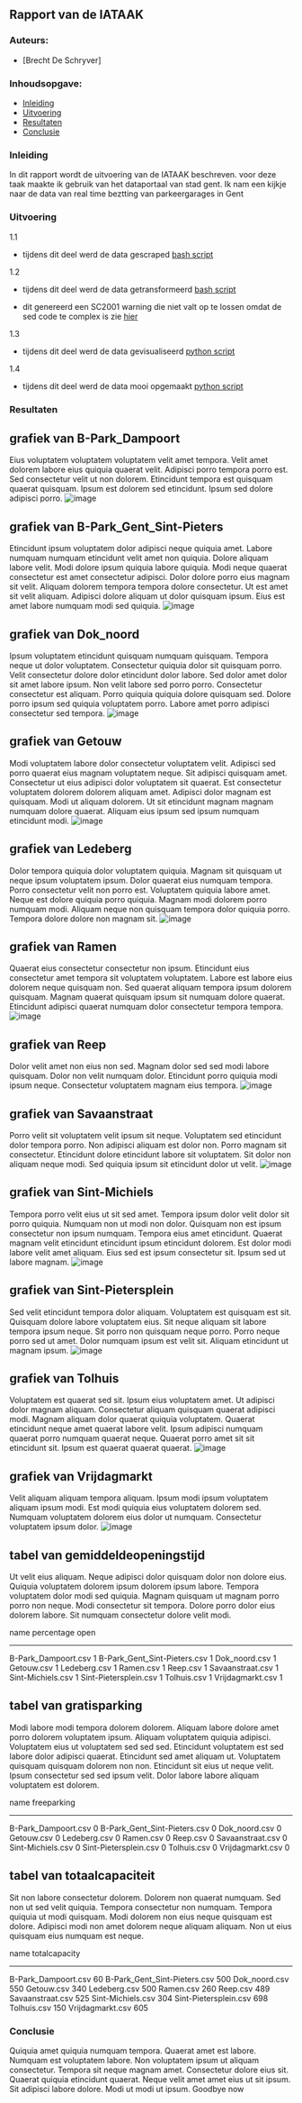 ## Rapport van de IATAAK
### Auteurs:
 - [Brecht De Schryver]
### Inhoudsopgave:
 - [Inleiding](#inleiding)
 - [Uitvoering](#uitvoering)
 - [Resultaten](#resultaten)
 - [Conclusie](#conclusie)
### Inleiding
In dit rapport wordt de uitvoering van de IATAAK beschreven. voor deze taak maakte ik gebruik van het dataportaal van stad gent. Ik nam een kijkje naar de data van real time beztting van parkeergarages in Gent
### Uitvoering
1.1
 - tijdens dit deel werd de data gescraped
[bash script](https://github.com/BrechtDeSchryver/iataak/blob/main/scripts/webscraper.sh)

1.2
 - tijdens dit deel werd de data getransformeerd
[bash script](https://github.com/BrechtDeSchryver/iataak/blob/main/scripts/transform.sh)

 - dit genereerd een SC2001 warning die niet valt op te lossen omdat de sed code te complex is zie [hier](https://www.shellcheck.net/wiki/SC2001)

1.3
 - tijdens dit deel werd de data gevisualiseerd
[python script](https://github.com/BrechtDeSchryver/iataak/blob/main/scripts/analyse.py)

1.4
 - tijdens dit deel werd de data mooi opgemaakt
[python script](https://github.com/BrechtDeSchryver/iataak/blob/main/scripts/report.py)
### Resultaten
## grafiek van B-Park_Dampoort
Eius voluptatem voluptatem voluptatem velit amet tempora. Velit amet dolorem labore eius quiquia quaerat velit. Adipisci porro tempora porro est. Sed consectetur velit ut non dolorem. Etincidunt tempora est quisquam quaerat quisquam. Ipsum est dolorem sed etincidunt. Ipsum sed dolore adipisci porro.
![image](https://github.com/BrechtDeSchryver/iataak/blob/main/csvimage/B-Park_Dampoort.csv.png)
## grafiek van B-Park_Gent_Sint-Pieters
Etincidunt ipsum voluptatem dolor adipisci neque quiquia amet. Labore numquam numquam etincidunt velit amet non quiquia. Dolore aliquam labore velit. Modi dolore ipsum quiquia labore quiquia. Modi neque quaerat consectetur est amet consectetur adipisci. Dolor dolore porro eius magnam sit velit. Aliquam dolorem tempora tempora dolore consectetur. Ut est amet sit velit aliquam. Adipisci dolore aliquam ut dolor quisquam ipsum. Eius est amet labore numquam modi sed quiquia.
![image](https://github.com/BrechtDeSchryver/iataak/blob/main/csvimage/B-Park_Gent_Sint-Pieters.csv.png)
## grafiek van Dok_noord
Ipsum voluptatem etincidunt quisquam numquam quisquam. Tempora neque ut dolor voluptatem. Consectetur quiquia dolor sit quisquam porro. Velit consectetur dolore dolor etincidunt dolor labore. Sed dolor amet dolor sit amet labore ipsum. Non velit labore sed porro porro. Consectetur consectetur est aliquam. Porro quiquia quiquia dolore quisquam sed. Dolore porro ipsum sed quiquia voluptatem porro. Labore amet porro adipisci consectetur sed tempora.
![image](https://github.com/BrechtDeSchryver/iataak/blob/main/csvimage/Dok_noord.csv.png)
## grafiek van Getouw
Modi voluptatem labore dolor consectetur voluptatem velit. Adipisci sed porro quaerat eius magnam voluptatem neque. Sit adipisci quisquam amet. Consectetur ut eius adipisci dolor voluptatem sit quaerat. Est consectetur voluptatem dolorem dolorem aliquam amet. Adipisci dolor magnam est quisquam. Modi ut aliquam dolorem. Ut sit etincidunt magnam magnam numquam dolore quaerat. Aliquam eius ipsum sed ipsum numquam etincidunt modi.
![image](https://github.com/BrechtDeSchryver/iataak/blob/main/csvimage/Getouw.csv.png)
## grafiek van Ledeberg
Dolor tempora quiquia dolor voluptatem quiquia. Magnam sit quisquam ut neque ipsum voluptatem ipsum. Dolor quaerat eius numquam tempora. Porro consectetur velit non porro est. Voluptatem quiquia labore amet. Neque est dolore quiquia porro quiquia. Magnam modi dolorem porro numquam modi. Aliquam neque non quisquam tempora dolor quiquia porro. Tempora dolore dolore non magnam sit.
![image](https://github.com/BrechtDeSchryver/iataak/blob/main/csvimage/Ledeberg.csv.png)
## grafiek van Ramen
Quaerat eius consectetur consectetur non ipsum. Etincidunt eius consectetur amet tempora sit voluptatem voluptatem. Labore est labore eius dolorem neque quisquam non. Sed quaerat aliquam tempora ipsum dolorem quisquam. Magnam quaerat quisquam ipsum sit numquam dolore quaerat. Etincidunt adipisci quaerat numquam dolor consectetur tempora tempora.
![image](https://github.com/BrechtDeSchryver/iataak/blob/main/csvimage/Ramen.csv.png)
## grafiek van Reep
Dolor velit amet non eius non sed. Magnam dolor sed sed modi labore quisquam. Dolor non velit numquam dolor. Etincidunt porro quiquia modi ipsum neque. Consectetur voluptatem magnam eius tempora.
![image](https://github.com/BrechtDeSchryver/iataak/blob/main/csvimage/Reep.csv.png)
## grafiek van Savaanstraat
Porro velit sit voluptatem velit ipsum sit neque. Voluptatem sed etincidunt dolor tempora porro. Non adipisci aliquam est dolor non. Porro magnam sit consectetur. Etincidunt dolore etincidunt labore sit voluptatem. Sit dolor non aliquam neque modi. Sed quiquia ipsum sit etincidunt dolor ut velit.
![image](https://github.com/BrechtDeSchryver/iataak/blob/main/csvimage/Savaanstraat.csv.png)
## grafiek van Sint-Michiels
Tempora porro velit eius ut sit sed amet. Tempora ipsum dolor velit dolor sit porro quiquia. Numquam non ut modi non dolor. Quisquam non est ipsum consectetur non ipsum numquam. Tempora eius amet etincidunt. Quaerat magnam velit etincidunt etincidunt ipsum etincidunt dolorem. Est dolor modi labore velit amet aliquam. Eius sed est ipsum consectetur sit. Ipsum sed ut labore magnam.
![image](https://github.com/BrechtDeSchryver/iataak/blob/main/csvimage/Sint-Michiels.csv.png)
## grafiek van Sint-Pietersplein
Sed velit etincidunt tempora dolor aliquam. Voluptatem est quisquam est sit. Quisquam dolore labore voluptatem eius. Sit neque aliquam sit labore tempora ipsum neque. Sit porro non quisquam neque porro. Porro neque porro sed ut amet. Dolor numquam ipsum est velit sit. Aliquam etincidunt ut magnam ipsum.
![image](https://github.com/BrechtDeSchryver/iataak/blob/main/csvimage/Sint-Pietersplein.csv.png)
## grafiek van Tolhuis
Voluptatem est quaerat sed sit. Ipsum eius voluptatem amet. Ut adipisci dolor magnam aliquam. Consectetur aliquam quisquam quaerat adipisci modi. Magnam aliquam dolor quaerat quiquia voluptatem. Quaerat etincidunt neque amet quaerat labore velit. Ipsum adipisci numquam quaerat porro numquam quaerat neque. Quaerat porro amet sit sit etincidunt sit. Ipsum est quaerat quaerat quaerat.
![image](https://github.com/BrechtDeSchryver/iataak/blob/main/csvimage/Tolhuis.csv.png)
## grafiek van Vrijdagmarkt
Velit aliquam aliquam tempora aliquam. Ipsum modi ipsum voluptatem aliquam ipsum modi. Est modi quiquia eius voluptatem dolorem sed. Numquam voluptatem dolorem eius dolor ut numquam. Consectetur voluptatem ipsum dolor.
![image](https://github.com/BrechtDeSchryver/iataak/blob/main/csvimage/Vrijdagmarkt.csv.png)
## tabel van gemiddeldeopeningstijd
Ut velit eius aliquam. Neque adipisci dolor quisquam dolor non dolore eius. Quiquia voluptatem dolorem ipsum dolorem ipsum labore. Tempora voluptatem dolor modi sed quiquia. Magnam quisquam ut magnam porro porro non neque. Modi consectetur sit tempora. Dolore porro dolor eius dolorem labore. Sit numquam consectetur dolore velit modi.

name                            percentage open
----------------------------  -----------------
B-Park_Dampoort.csv                           1
B-Park_Gent_Sint-Pieters.csv                  1
Dok_noord.csv                                 1
Getouw.csv                                    1
Ledeberg.csv                                  1
Ramen.csv                                     1
Reep.csv                                      1
Savaanstraat.csv                              1
Sint-Michiels.csv                             1
Sint-Pietersplein.csv                         1
Tolhuis.csv                                   1
Vrijdagmarkt.csv                              1
## tabel van gratisparking
Modi labore modi tempora dolorem dolorem. Aliquam labore dolore amet porro dolorem voluptatem ipsum. Aliquam voluptatem quiquia adipisci. Voluptatem eius ut voluptatem sed sed sed. Etincidunt voluptatem est sed labore dolor adipisci quaerat. Etincidunt sed amet aliquam ut. Voluptatem quisquam quisquam dolorem non non. Etincidunt sit eius ut neque velit. Ipsum consectetur sed sed ipsum velit. Dolor labore labore aliquam voluptatem est dolorem.

name                            freeparking
----------------------------  -------------
B-Park_Dampoort.csv                       0
B-Park_Gent_Sint-Pieters.csv              0
Dok_noord.csv                             0
Getouw.csv                                0
Ledeberg.csv                              0
Ramen.csv                                 0
Reep.csv                                  0
Savaanstraat.csv                          0
Sint-Michiels.csv                         0
Sint-Pietersplein.csv                     0
Tolhuis.csv                               0
Vrijdagmarkt.csv                          0
## tabel van totaalcapaciteit
Sit non labore consectetur dolorem. Dolorem non quaerat numquam. Sed non ut sed velit quiquia. Tempora consectetur non numquam. Tempora quiquia ut modi quisquam. Modi dolorem non eius neque quisquam est dolore. Adipisci modi non amet dolorem neque aliquam aliquam. Non ut eius quisquam eius numquam est neque.

name                            totalcapacity
----------------------------  ---------------
B-Park_Dampoort.csv                        60
B-Park_Gent_Sint-Pieters.csv              500
Dok_noord.csv                             550
Getouw.csv                                340
Ledeberg.csv                              500
Ramen.csv                                 260
Reep.csv                                  489
Savaanstraat.csv                          525
Sint-Michiels.csv                         304
Sint-Pietersplein.csv                     698
Tolhuis.csv                               150
Vrijdagmarkt.csv                          605
### Conclusie
Quiquia amet quiquia numquam tempora. Quaerat amet est labore. Numquam est voluptatem labore. Non voluptatem ipsum ut aliquam consectetur. Tempora sit neque magnam amet. Consectetur dolore eius sit. Quaerat quiquia etincidunt quaerat. Neque velit amet amet eius ut sit ipsum. Sit adipisci labore dolore. Modi ut modi ut ipsum.
Goodbye now